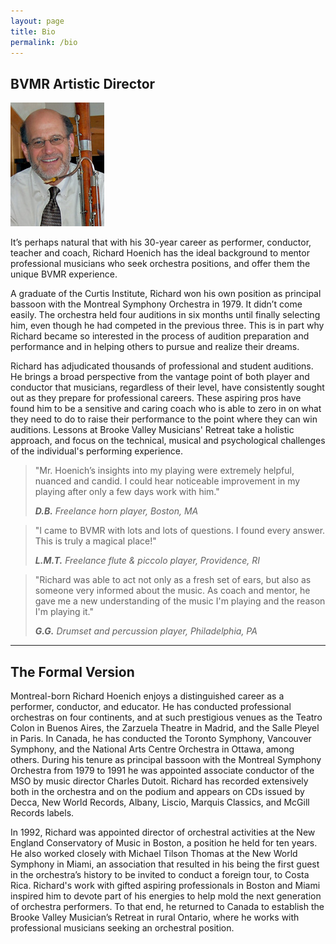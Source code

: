 ```yaml
---
layout: page
title: Bio
permalink: /bio
---
```

## BVMR Artistic Director

![A picture of Richard Hoenich, artistic director of Brooke Valley Musicians' Retreat](/assets/images/rh.jpg)

It’s perhaps natural that with his 30-year career as performer, conductor, teacher and coach, Richard Hoenich has the ideal background to mentor professional musicians who seek orchestra positions, and offer them the unique BVMR experience.

A graduate of the Curtis Institute, Richard won his own position as principal bassoon with the Montreal Symphony Orchestra in 1979. It didn’t come easily. The orchestra held four auditions in six months until finally selecting him, even though he had competed in the previous three. This is in part why Richard became so interested in the process of audition preparation and performance and in helping others to pursue and realize their dreams.

Richard has adjudicated thousands of professional and student auditions. He brings a broad perspective from the vantage point of both player and conductor that musicians, regardless of their level, have consistently sought out as they prepare for professional careers.  These aspiring pros have found him to be a sensitive and caring coach who is able to zero in on what they need to do to raise their performance to the point where they can win auditions.  Lessons at Brooke Valley Musicians' Retreat take a holistic approach, and focus on the technical, musical and psychological challenges of the individual's performing experience.

> "Mr. Hoenich’s insights into my playing were extremely helpful, nuanced and candid.  I could hear noticeable improvement in my playing after only a few days work with him."
>
> <cite><strong>D.B.</strong> Freelance horn player, Boston, MA</cite>

> "I came to BVMR with lots and lots of questions. I found every answer. This is truly a magical place!"
>
> <cite><strong>L.M.T.</strong> Freelance flute & piccolo player, Providence, RI</cite>

> "Richard was able to act not only as a fresh set of ears, but also as someone very informed about the music. As coach and mentor, he gave me a new understanding of the music I'm playing and the reason I'm playing it."
>
> <cite><strong>G.G.</strong> Drumset and percussion player, Philadelphia, PA</cite>

---

## The Formal Version

Montreal-born Richard Hoenich enjoys a distinguished career as a performer, conductor, and educator.  He has conducted professional orchestras on four continents, and at such prestigious venues as the Teatro Colon in Buenos Aires, the Zarzuela Theatre in Madrid, and the Salle Pleyel in Paris. In Canada, he has conducted the Toronto Symphony, Vancouver Symphony, and the National Arts Centre Orchestra in Ottawa, among others. During his tenure as principal bassoon with the Montreal Symphony Orchestra from 1979 to 1991 he was appointed associate conductor of the MSO by music director Charles Dutoit. Richard has recorded extensively both in the orchestra and on the podium and appears on CDs issued by Decca, New World Records, Albany, Liscio, Marquis Classics, and McGill Records labels.

In 1992, Richard was appointed director of orchestral activities at the New England Conservatory of Music in Boston, a position he held for ten years. He also worked closely with Michael Tilson Thomas at the New World Symphony in Miami, an association that resulted in his being the first guest in the orchestra’s history to be invited to conduct a foreign tour, to Costa Rica. Richard's work with gifted aspiring professionals in Boston and Miami inspired him to devote part of his energies to help mold the next generation of orchestra performers. To that end, he returned to Canada to establish the Brooke Valley Musician’s Retreat in rural Ontario, where he works with professional musicians seeking an orchestral position.

